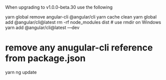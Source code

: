 When upgrading to v1.0.0-beta.30 use the following

yarn global remove angular-cli @angular/cli
yarn cache clean
yarn global add @angular/cli@latest 
rm -rf node_modules dist # use rmdir on Windows
yarn add @angular/cli@latest —dev
# remove any anugular-cli reference from package.json
yarn
ng update

